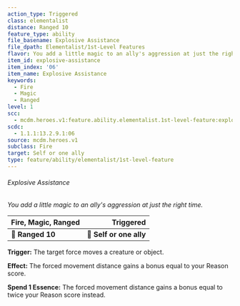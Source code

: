 ```yaml
---
action_type: Triggered
class: elementalist
distance: Ranged 10
feature_type: ability
file_basename: Explosive Assistance
file_dpath: Elementalist/1st-Level Features
flavor: You add a little magic to an ally's aggression at just the right time.
item_id: explosive-assistance
item_index: '06'
item_name: Explosive Assistance
keywords:
  - Fire
  - Magic
  - Ranged
level: 1
scc:
  - mcdm.heroes.v1:feature.ability.elementalist.1st-level-feature:explosive-assistance
scdc:
  - 1.1.1:13.2.9.1:06
source: mcdm.heroes.v1
subclass: Fire
target: Self or one ally
type: feature/ability/elementalist/1st-level-feature
---
```


###### Explosive Assistance

*You add a little magic to an ally's aggression at just the right time.*

| **Fire, Magic, Ranged** |           **Triggered** |
| ----------------------- | ----------------------: |
| **📏 Ranged 10**        | **🎯 Self or one ally** |

**Trigger:** The target force moves a creature or object.

**Effect:** The forced movement distance gains a bonus equal to your Reason score.

**Spend 1 Essence:** The forced movement distance gains a bonus equal to twice your Reason score instead.
